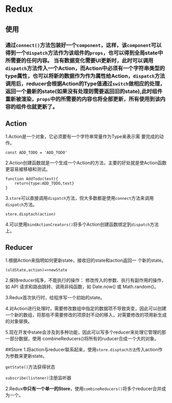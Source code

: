 # Redux
## 使用
### 通过``connect()``方法包装好一个``component``，这样，该``component``可以得到一个``dispatch``方法作为该组件的``props``，也可以得到全局state中所需要的任何内容。 当有数据变化需要UI更新时，此时可以调用``dispatch``方法传入一个Action，而Action中必须有一个字符串类型的type属性，也可以将新的数据作为作为属性给Action，``dispatch``方法调用后，reducer会根据Action的Type值通过``switch``做相应的处理，返回一个最新的state(如果没有处理则需要返回旧的state),此时组件重新被渲染，``props``中的所需要的内容也将全部更新，所有使用到该内容的组件也就更新了。


## Action
   1.Action是一个对象，它必须要有一个字符串常量作为Type来表示需
要完成的动作。

```
const ADD_TODO = 'ADD_TODO'
```

   2.Action创建函数就是一个生成一个Action的方法，主要的好处就是使Action函数更容易被移植和测试。
   
```
function AddTodo(text){
	return{type:ADD_TODO,text}
}
```

   3.``store``可以直接调用``dispatch``方法，但大多数都是使用``connect``方法来调用``dispatch``方法。
   
```
store.disptach(action)
```

   4.可以使用``bindActionCreators()``将多个Action创建函数绑定到``dispatch``方法上。


## Reducer
1.根据Action来指明如何更新state，接收旧的state和action返回一
个新的state。

```
(oldState,action)=>newState
```

2.保持reducer纯净，不能执行的操作： 修改传入的参数、执行有副作用的操作，如 API 请求和路由跳转、调用非纯函数，如 Date.now() 或 Math.random()。

 
3.Redux首次执行时，给程序写一个初始的state。

4.对Action进行处理时，需要修改数组中指定的数据项不导致突变，因此可以创建一个新的数组，将那些不需要修改的项原封不动的移入，对需要修改的项用新生成的对象替换。

5.现在开发中state会涉及到多种功能，因此可以写多个reducer来处理它管理的那一部分数据，使用 combineReducers()将所有的ruducer合成一个大的对象。

##Store
1.将action与reducer联系起来，使用``store.disptach方法``传入action作为参数来更新state。

``getState()``方法获得状态

``subscribe(listener)``注册监听器

2.Redux**中只有一个单一的Store**，使用``combineReducers()``将多个reducer合并成为一个。